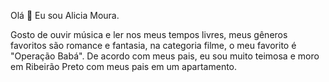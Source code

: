 Olá 👋
Eu sou Alicia Moura.

Gosto de ouvir música e ler nos meus tempos livres,
meus gêneros favoritos são romance e fantasia, 
na categoria filme, o meu favorito é "Operação Babá".
De acordo com meus pais, eu sou muito teimosa e
moro em Ribeirão Preto com meus pais em um apartamento.
